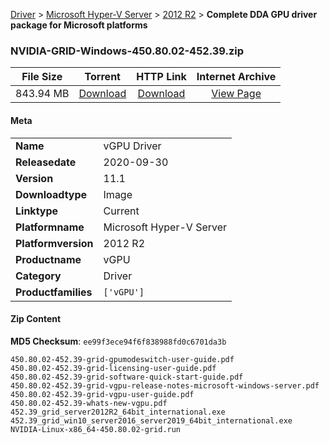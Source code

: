 
[Driver](/README.md)  >  [Microsoft Hyper-V Server](/index/Driver/Microsoft_Hyper-V_Server.md)  >  [2012 R2](/index/Driver/Microsoft_Hyper-V_Server/2012_R2.md)  >  **Complete DDA GPU driver package for Microsoft platforms**


### NVIDIA-GRID-Windows-450.80.02-452.39.zip

| **File Size** | **Torrent**  | **HTTP Link** | **Internet Archive** |
|:-------------:|:------------:|:-------------:|:--------------------:|
| 843.94 MB |  [Download](https://archive.org/download/nvgpu_NVIDIA-GRID-Windows-450.80.02-452.39.zip_1q10an2o/nvgpu_NVIDIA-GRID-Windows-450.80.02-452.39.zip_1q10an2o_archive.torrent)       | [Download](https://archive.org/compress/nvgpu_NVIDIA-GRID-Windows-450.80.02-452.39.zip_1q10an2o) | [View Page](https://archive.org/details/nvgpu_NVIDIA-GRID-Windows-450.80.02-452.39.zip_1q10an2o)       |

#### Meta

<table>
<tr><td><strong>Name</strong></td><td>vGPU Driver</td></tr>
<tr><td><strong>Releasedate</strong></td><td>2020-09-30</td></tr>
<tr><td><strong>Version</strong></td><td>11.1</td></tr>
<tr><td><strong>Downloadtype</strong></td><td>Image</td></tr>
<tr><td><strong>Linktype</strong></td><td>Current</td></tr>
<tr><td><strong>Platformname</strong></td><td>Microsoft Hyper-V Server</td></tr>
<tr><td><strong>Platformversion</strong></td><td>2012 R2</td></tr>
<tr><td><strong>Productname</strong></td><td>vGPU</td></tr>
<tr><td><strong>Category</strong></td><td>Driver</td></tr>
<tr><td><strong>Productfamilies</strong></td><td><code>['vGPU']</code></td></tr>
</table>

#### Zip Content

**MD5 Checksum**: `ee99f3ece94f6f838988fd0c6701da3b`

```text
450.80.02-452.39-grid-gpumodeswitch-user-guide.pdf
450.80.02-452.39-grid-licensing-user-guide.pdf
450.80.02-452.39-grid-software-quick-start-guide.pdf
450.80.02-452.39-grid-vgpu-release-notes-microsoft-windows-server.pdf
450.80.02-452.39-grid-vgpu-user-guide.pdf
450.80.02-452.39-whats-new-vgpu.pdf
452.39_grid_server2012R2_64bit_international.exe
452.39_grid_win10_server2016_server2019_64bit_international.exe
NVIDIA-Linux-x86_64-450.80.02-grid.run
```
